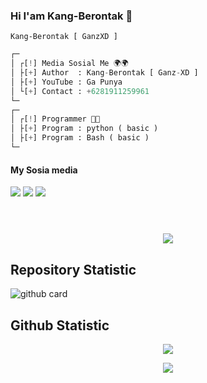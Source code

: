 ### Hi I'am Kang-Berontak 👋

`Kang-Berontak [ GanzXD ]`

```python
┌─
│ ┌[!] Media Sosial Me 🌍🌍
│ ├[+] Author  : Kang-Berontak [ Ganz-XD ]
│ ├[+] YouTube : Ga Punya
│ └[+] Contact : +6281911259961
└─
┌─
│ ┌[!] Programmer 📝📝
│ ├[+] Program : python ( basic )
│ ├[+] Program : Bash ( basic )
└─
```

####    My Sosia media
[![](https://img.shields.io/badge/Facebook-blue?logo=Facebook&logoColor=blue&labelColor=white)](https://www.facebook.com/GanzXDNihBoss)
[![](https://img.shields.io/badge/Github-black?logo=Github&logoColor=black&labelColor=white)](https://github.com/Kang-Berontak)
[![](https://img.shields.io/badge/Whatsapp-CHAT-red?logo=Whatsapp&logoColor=Brightgreen&labelColor=white)](https://wa.me/6281911259961?text=Asalamualaikum+bang) <br><br>
#

</h1>
<p align="center">
  <img src="https://i.ibb.co/4V1QzHD/20211215-173647.png" />
</p>

## Repository Statistic
![github card](https://github-readme-stats.vercel.app/api/pin/?username=Kang-Berontak&repo=Compile&theme=dark)

## Github Statistic

<p align="center"><a href="https://github.com/Lord-Ammar"><img src="https://github-readme-stats.vercel.app/api?username=Kang-Berontak&show_icons=true&theme=radical"></a></p>
<p align="center"><a href="https://github.com/Lord-Ammar"><img src="https://github-readme-stats.vercel.app/api/top-langs/?username=Kang-Berontak&theme=radical&layout=compact"></a></p> 
